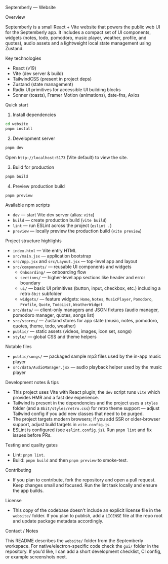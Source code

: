 Septemberly — Website

Overview

Septemberly is a small React + Vite website that powers the public web UI for the Septemberly app. It includes a compact set of UI components, widgets (notes, todo, pomodoro, music player, weather, profile, and quotes), audio assets and a lightweight local state management using Zustand.

Key technologies

- React (v19)
- Vite (dev server & build)
- TailwindCSS (present in project deps)
- Zustand (state management)
- Radix UI primitives for accessible UI building blocks
- Sonner (toasts), Framer Motion (animations), date-fns, Axios

Quick start

1. Install dependencies

```bash
cd website
pnpm install
```

2. Development server

```bash
pnpm dev
```

Open `http://localhost:5173` (Vite default) to view the site.

3. Build for production

```bash
pnpm build
```

4. Preview production build

```bash
pnpm preview
```

Available npm scripts

- `dev` — start Vite dev server (alias: `vite`)
- `build` — create production build (`vite build`)
- `lint` — run ESLint across the project (`eslint .`)
- `preview` — locally preview the production build (`vite preview`)

Project structure highlights

- `index.html` — Vite entry HTML
- `src/main.jsx` — application bootstrap
- `src/App.jsx` and `src/Layout.jsx` — top-level app and layout
- `src/components/` — reusable UI components and widgets
  - `Onboarding/` — onboarding flow
  - `sections/` — higher-level app sections like header and error boundary
  - `ui/` — basic UI primitives (button, input, checkbox, etc.) including a retro `8bit` subfolder
  - `widgets/` — feature widgets: `Home`, `Notes`, `MusicPlayer`, `Pomodoro`, `Profile`, `Quote`, `TodoList`, `WeatherWidget`
- `src/data/` — client-only managers and JSON fixtures (audio manager, pomodoro manager, quotes, songs list)
- `src/stores/` — Zustand stores for app state (music, notes, pomodoro, quotes, theme, todo, weather)
- `public/` — static assets (videos, images, icon set, songs)
- `style/` — global CSS and theme helpers

Notable files

- `public/songs/` — packaged sample mp3 files used by the in-app music player
- `src/data/AudioManager.jsx` — audio playback helper used by the music player

Development notes & tips

- This project uses Vite with React plugin; the `dev` script runs `vite` which provides HMR and a fast dev experience.
- Tailwind is present in the dependencies and the project uses a `styles` folder (and a `8bit/styles/retro.css`) for retro theme support — adjust Tailwind config if you add new classes that need to be purged.
- The project targets modern browsers; if you add SSR or older-browser support, adjust build targets in `vite.config.js`.
- ESLint is configured (see `eslint.config.js`). Run `pnpm lint` and fix issues before PRs.

Testing and quality gates

- Lint: `pnpm lint`.
- Build: `pnpm build` and then `pnpm preview` to smoke-test.

Contributing

- If you plan to contribute, fork the repository and open a pull request. Keep changes small and focused. Run the lint task locally and ensure the app builds.

License

- This copy of the codebase doesn't include an explicit license file in the `website/` folder. If you plan to publish, add a `LICENSE` file at the repo root and update package metadata accordingly.

Contact / Notes

This README describes the `website/` folder from the Septemberly workspace. For native/electron-specific code check the `gui/` folder in the repository. If you'd like, I can add a short development checklist, CI config, or example screenshots next.
